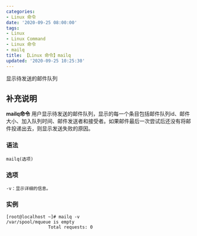 ```yaml
---
categories:
- Linux 命令
date: '2020-09-25 08:00:00'
tags:
- Linux
- Linux Command
- Linux 命令
- mailq
title: 【Linux 命令】mailq
updated: '2020-09-25 10:25:30'
---
```


显示待发送的邮件队列

## 补充说明

**mailq命令** 用户显示待发送的邮件队列，显示的每一个条目包括邮件队列id、邮件大小、加入队列时间、邮件发送者和接受者。如果邮件最后一次尝试后还没有将邮件投递出去，则显示发送失败的原因。

###  语法

```shell
mailq(选项)
```

###  选项

```shell
-v：显示详细的信息。
```

###  实例

```shell
[root@localhost ~]# mailq -v
/var/spool/mqueue is empty
                Total requests: 0
```


